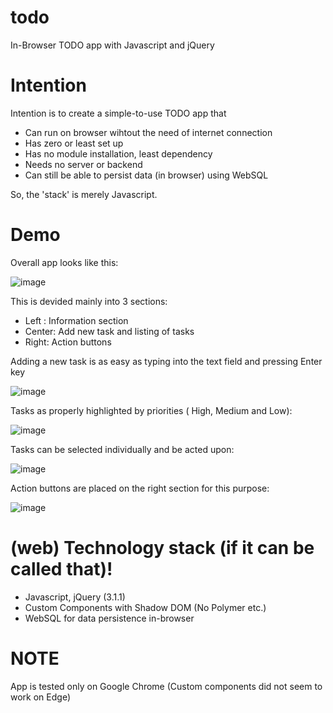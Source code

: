 # todo
In-Browser TODO app with Javascript and jQuery

# Intention

Intention is to create a simple-to-use TODO app that
- Can run on browser wihtout the need of internet connection
- Has zero or least set up
- Has no module installation, least dependency
- Needs no server or backend
- Can still be able to persist data (in browser) using WebSQL

So, the 'stack' is merely Javascript.

# Demo

Overall app looks like this:

![image](https://user-images.githubusercontent.com/11610999/44067734-883c0b9e-9f94-11e8-9419-89af8389d6ae.png)

This is devided mainly into 3 sections:
- Left : Information section
- Center: Add new task and listing of tasks
- Right: Action buttons

Adding a new task is as easy as typing into the text field and pressing Enter key

![image](https://user-images.githubusercontent.com/11610999/44067819-e56798f6-9f94-11e8-8209-e3064c24076d.png)

Tasks as properly highlighted by priorities ( High, Medium and Low):

![image](https://user-images.githubusercontent.com/11610999/44067918-5a929504-9f95-11e8-90c6-8845833dee6b.png)

Tasks can be selected individually and be acted upon:

![image](https://user-images.githubusercontent.com/11610999/44067849-0b85dbe2-9f95-11e8-8fe1-8d1c87b323df.png)

Action buttons are placed on the right section for this purpose:

![image](https://user-images.githubusercontent.com/11610999/44067942-714c2dc8-9f95-11e8-8f5e-49bec7d32133.png)

# (web) Technology stack (if it can be called that)!
- Javascript, jQuery (3.1.1)
- Custom Components with Shadow DOM (No Polymer etc.)
- WebSQL for data persistence in-browser

# NOTE
App is tested only on Google Chrome (Custom components did not seem to work on Edge)
